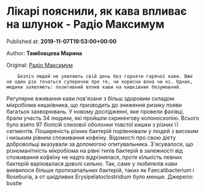 
# Лікарі пояснили, як кава впливає на шлунок - Радіо Максимум

Published at: **2019-11-07T19:53:00+00:00**

Author: **Тамбовцева Марина**

Original: [Радіо Максимум](https://maximum.fm/likari-poyasnili-yak-kava-vplivaye-na-shlunok_n169236)


        Безліч людей не уявляють свій день без горняти гарячої кави. Вже не один рік точаться суперечки про те, чи корисна вона чи ні. Однак, медики заявляють: позитивний вплив кави на кишківник безумовний.
      
Регулярне вживання кави пов'язане з більш здоровим складом мікробіома кишківника, що призводить до зниження ризику появи багатьох захворювань.
У новому дослідженні, яке провели фахівці, брали участь 34 людини, які пройшли скринінгову колоноскопію. Всього було взято 97 біопсій слизової оболонки товстої кишки з різних її сегментів. Поширеність різних бактерій порівнювали у людей з високим і низьким рівнем споживання кофеїну. Відомості про свою дієту добровольці вказували за допомогою опитувальника. З'ясувалося, що різноманітність мікробіома на рівні типів бактерій в залежності від споживання кофеїну не надто відрізнялася, проте кількість певних бактерій варіювалася доволі сильно.
Так, саме у любителів кави виявилося більше протизапальних бактерій, таких як Faecalibacterium і Roseburia, а от шкідливих Erysipelatoclostridium було менше.
Джерело: bustle
